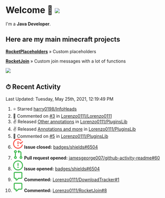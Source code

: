 # Welcome 👋 ![](https://hit.yhype.me/github/profile?user_id=69311874)

I'm a **Java Developer**.

## Here are my main minecraft projects

**[RocketPlaceholders](https://github.com/Lorenzo0111/RocketPlaceholders)** » Custom placeholders

**[RocketJoin](https://github.com/Lorenzo0111/RocketJoin)** » Custom join messages with a lot of functions

[![](https://github-readme-stats.vercel.app/api?username=Lorenzo0111&show_icons=true&count_private=true)](https://github.com/Lorenzo0111)

## ⏱ Recent Activity

<!--RECENT_ACTIVITY:last_update-->
Last Updated: Tuesday, May 25th, 2021, 12:19:49 PM
<!--RECENT_ACTIVITY:last_update_end-->

<!--RECENT_ACTIVITY:start-->
1. ⭐ Starred [harry0198/InfoHeads](https://github.com/harry0198/InfoHeads)
2. 💬 Commented on [#3](https://github.com/Lorenzo0111/Lorenzo0111/pull/3#issuecomment-846988019) in [Lorenzo0111/Lorenzo0111](https://github.com/Lorenzo0111/Lorenzo0111)
3. ✌️ Released [Other annotations](https://github.com/Lorenzo0111/PluginsLib/releases/tag/1.1.2.1) in [Lorenzo0111/PluginsLib](https://github.com/Lorenzo0111/PluginsLib)
4. ✌️ Released [Annotations and more](https://github.com/Lorenzo0111/PluginsLib/releases/tag/1.1.2) in [Lorenzo0111/PluginsLib](https://github.com/Lorenzo0111/PluginsLib)
5. 💬 Commented on [#5](https://github.com/Lorenzo0111/PluginsLib/pull/5#issuecomment-845896842) in [Lorenzo0111/PluginsLib](https://github.com/Lorenzo0111/PluginsLib)
6. ![issueClosed] **Issue closed:** [badges/shields#6504](https://github.com/badges/shields/issues/6504)
7. ![pullRequestOpened] **Pull request opened:** [jamesgeorge007/github-activity-readme#60](https://github.com/jamesgeorge007/github-activity-readme/pull/60)
8. ![issueOpened] **Issue opened:** [badges/shields#6504](https://github.com/badges/shields/issues/6504)
9. ![comment] **Commented:** [Lorenzo0111/DownloadTracker#1](https://github.com/Lorenzo0111/DownloadTracker/issues/1)
10. ![comment] **Commented:** [Lorenzo0111/RocketJoin#8](https://github.com/Lorenzo0111/RocketJoin/issues/8)
<!--RECENT_ACTIVITY:end-->

[issueOpened]: https://github.com/Lorenzo0111/Lorenzo0111/raw/main/media/IssueOpened.svg
[issueClosed]: https://github.com/Lorenzo0111/Lorenzo0111/raw/main/media/IssueClosed.svg
[pullRequestOpened]: https://github.com/Lorenzo0111/Lorenzo0111/raw/main/media/PullRequestOpened.svg
[pullRequestClosed]: https://github.com/Lorenzo0111/Lorenzo0111/raw/main/media/PullRequestClosed.svg
[pullRequestMerged]: https://github.com/Lorenzo0111/Lorenzo0111/raw/main/media/PullRequestMerged.svg
[comment]: https://github.com/Lorenzo0111/Lorenzo0111/raw/main/media/Comment.svg
